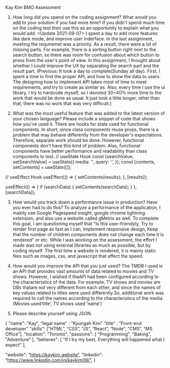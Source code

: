 Kay Kim BMO Assessment

1.  How long did you spend on the coding assignment? What would you add to your solution if you had more time? If you didn't spend much time on the coding test then use this as an opportunity to explain what you would add.
<Update 2021-09-07>
I spent a day to add more features like dark mode, and improve user inderface. In the last assignment, meeting the requiremet was a priority. As a result, there were a lot of missing parts. For example, there is a sorting button right next to the search button, so there was room for confusion about which button to press from the user's point of view. In this assignment, I thought about whether I could improve the UX by separating the search part and the result part.
(Previous: It took a day to complete(Sunday all day). First, I spent a time to find the proper API, and how to show the data to users. The designing how to implement API takes most of time to meet requirements, and try to create as similar as. Also, every time I use the ui library, I try to hardcode myself, so I devoted 30~40% more time to the work that would be done as usual. It just took a little longer, other than that, there was no work that was very difficult.)

2.  What was the most useful feature that was added to the latest version of your chosen language? Please include a snippet of code that shows how you've used it.
    There are hooks for state used for functional components. In short, since class components reuse props, there is a problem that may behave differently from the developer's expectations. Therefore, separate work should be done. However, functional components don't have this kind of problem. Also, functional components have better performance and readability than class components to test.
    // useState Hook
    const [searchValue, setSearchValue] = useState({
    media: '',
    query: '',
    });
    const [contents, setContents] = useState([]);

// useEffect Hook
useEffect(() => {
setContents(results);
}, [results]);

useEffect(() => {
if (searchData) {
setContents(searchData);
}
}, [searchData]);

3.  How would you track down a performance issue in production? Have you ever had to do this?
To analyze a performance of the application, I mainly use Google Pagespeed insight, google chrome lightning extension, and also use a website called gMetrix as well. 
To complete this goal, I am questioning myself that "Is this user-friendyly, Try to render first page as fast as I can, Implement responsive design, Keep that the number of children components does not change each time it is rendered" or etc.
While I was working on the assessment, the effort I made was not using external libraries as much as possible, but by coding myself. The first time a website is rendered, it is mainly static files such as images, css, and javascript that affect the speed.

4.  How would you improve the API that you just used?
The TMDB I used is an API that provides vast amounts of data related to movies and TV shows. However, I wished if theAPI had been configured according to the characteristics of the data. For example, TV shows and movies are DBs thatare not very different from each other, and since the names of key values ​​related to titles were used differently.So, additional work was required to call the names according to the characteristics of the media. (Movies used‘title’, TV shows used ‘name’)

5.  Please describe yourself using JSON.

{
"name": “Kay”,
“legal name” : “Kyungah Kim”
“title” : “Front-end developer”
"skills": [“HTML”, “CSS”, “JS”, “React”, “Node”, “CMS”, “MS Office”],
"location": “Toronto”,
"passions": [
"Programming",
"Baking",
"Adventure"
],
"believes": [
"If I try my best, Everything will happened what I expect"
],

"website": “https://kaykim.website”,
"linkedin": “https://www.linkedin.com/in/kaykim09/”,
}
